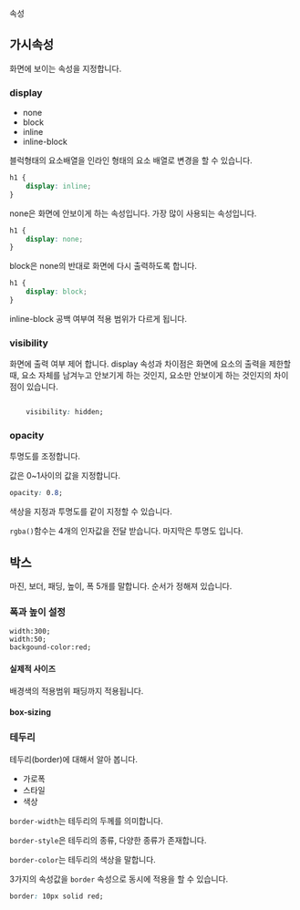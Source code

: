 속성

## 가시속성
화면에 보이는 속성을 지정합니다.

### display

* none
* block
* inline
* inline-block

블럭형태의 요소배열을 인라인 형태의 요소 배열로 변경을 할 수 있습니다.

```css
h1 {
    display: inline;
}
```

none은 화면에 안보이게 하는 속성입니다. 가장 많이 사용되는 속성입니다.
```css
h1 {
    display: none;
}
```

block은 none의 반대로 화면에 다시 출력하도록 합니다.

```css
h1 {
    display: block;
}
```

inline-block 공백 여부여 적용 범위가 다르게 됩니다.


### visibility
화면에 출력 여부 제어 합니다.
display 속성과 차이점은 화면에 요소의 출력을 제한할때, 요소 자체를 남겨누고 안보기게 하는 것인지, 요소만 안보이게 하는 것인지의 차이 점이 있습니다.

```css

    visibility: hidden;

```

### opacity
투명도를 조정합니다.

값은 0~1사이의 값을 지정합니다.

```css
opacity: 0.8;
```

색상을 지정과 투명도를 같이 지정할 수 있습니다.

`rgba()`함수는 4개의 인자값을 전달 받습니다. 마지막은 투명도 입니다.


## 박스

마진, 보더, 패딩, 높이, 폭 5개를 말합니다.
순서가 정해져 있습니다.

### 폭과 높이 설정

```
width:300;
width:50;
backgound-color:red;
```

#### 실제적 사이즈

배경색의 적용범위 패딩까지 적용됩니다.

#### box-sizing

### 테두리
테두리(border)에 대해서 알아 봅니다.

* 가로폭
* 스타일
* 색상

`border-width`는 테두리의 두께를 의미합니다.

`border-style`은 테두리의 종류, 다양한 종류가 존재합니다.


`border-color`는 테두리의 색상을 말합니다.


3가지의 속성값을 `border` 속성으로 동시에 적용을 할 수 있습니다.

```css
border: 10px solid red;
```


